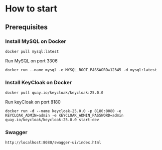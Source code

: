 # How to start

## Prerequisites

### Install MySQL on Docker

`docker pull mysql:latest`

Run MySQL on port 3306

`docker run --name mysql -e MYSQL_ROOT_PASSWORD=12345 -d mysql:latest`


### Install KeyCloak on Docker

`docker pull quay.io/keycloak/keycloak:25.0.0`

Run keyCloak on port 8180

`docker run -d --name keycloak-25.0.0 -p 8180:8080 -e KEYCLOAK_ADMIN=admin -e KEYCLOAK_ADMIN_PASSWORD=admin quay.io/keycloak/keycloak:25.0.0 start-dev`

### Swagger

`http://localhost:8080/swagger-ui/index.html`
